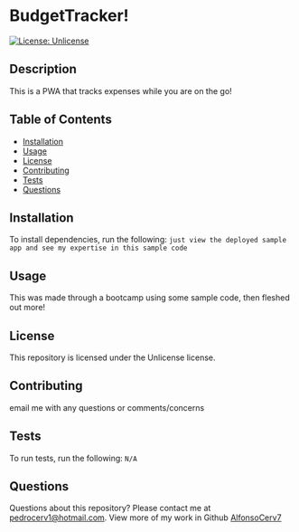 # BudgetTracker!
[![License: Unlicense](https://img.shields.io/badge/license-Unlicense-blue.svg)](http://unlicense.org/)
## Description
This is a PWA that tracks expenses while you are on the go! 
## Table of Contents
* [Installation](#installation)
* [Usage](#usage)
* [License](#license)
* [Contributing](#contributing)
* [Tests](#tests)
* [Questions](#questions)
## Installation
To install dependencies, run the following:
`
just view the deployed sample app and see my expertise in this sample code
`
## Usage
This was made through a bootcamp using some sample code, then fleshed out more! 
## License
This repository is licensed under the Unlicense license.
## Contributing
email me with any questions or comments/concerns
## Tests
To run tests, run the following:
`
N/A
`
## Questions
Questions about this repository? Please contact me at [pedrocerv1@hotmail.com](mailto:pedrocerv1@hotmail.com). View more of my work in Github [AlfonsoCerv7](https://github.com/AlfonsoCerv7) 

